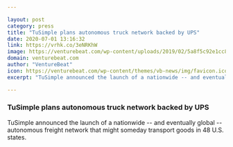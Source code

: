 ```yaml
---

layout: post
category: press
title: "TuSimple plans autonomous truck network backed by UPS"
date: 2020-07-01 13:16:32
link: https://vrhk.co/3eNRKhW
image: https://venturebeat.com/wp-content/uploads/2019/02/5a8f5c92e1cc8.image_.jpg?w=1200&strip=all
domain: venturebeat.com
author: "VentureBeat"
icon: https://venturebeat.com/wp-content/themes/vb-news/img/favicon.ico
excerpt: "TuSimple announced the launch of a nationwide -- and eventually global -- autonomous freight network that might someday transport goods in 48 U.S. states."

---
```


### TuSimple plans autonomous truck network backed by UPS

TuSimple announced the launch of a nationwide -- and eventually global -- autonomous freight network that might someday transport goods in 48 U.S. states.